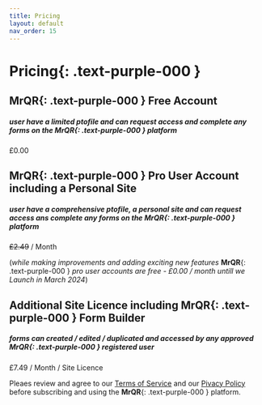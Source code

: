 ```yaml
---
title: Pricing
layout: default
nav_order: 15
---
```


# **Pricing**{: .text-purple-000 }

## **MrQR**{: .text-purple-000 } Free Account
##### user have a limited ptofile and can request access and complete any forms on the **MrQR**{: .text-purple-000 } platform

£0.00

## **MrQR**{: .text-purple-000 } Pro User Account including a Personal Site
##### user have a comprehensive ptofile, a personal site and can request access ans complete any forms on the **MrQR**{: .text-purple-000 } platform

~~£2.49~~ / Month

(*while making improvements and adding exciting new features* **MrQR**{: .text-purple-000 } *pro user accounts are free - £0.00 / month untill we Launch in March 2024*)

## Additional Site Licence including **MrQR**{: .text-purple-000 } Form Builder
##### forms can created / edited / duplicated and accessed by any approved **MrQR**{: .text-purple-000 } registered user

£7.49 / Month / Site Licence

Pleaes review and agree to our [Terms of Service](https://mrqr.me/terms-of-service/) and our [Pivacy Policy](https://mrqr.me/privacy-policy) before subscribing and using the **MrQR**{: .text-purple-000 } platform.
